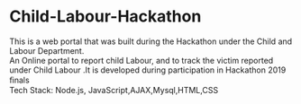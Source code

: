 # Child-Labour-Hackathon
This is a web portal that was built during the Hackathon under the Child and Labour Department.<br/>
An Online portal to report child Labour, and to track the victim reported under Child Labour .It is developed during participation in Hackathon 2019 ﬁnals<br/>
Tech Stack: Node.js, JavaScript,AJAX,Mysql,HTML,CSS<br/>


